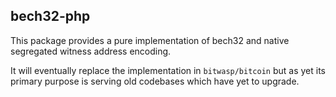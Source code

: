## bech32-php

This package provides a pure implementation of bech32 and
native segregated witness address encoding.

It will eventually replace the implementation in `bitwasp/bitcoin`
but as yet its primary purpose is serving old codebases which
have yet to upgrade.
